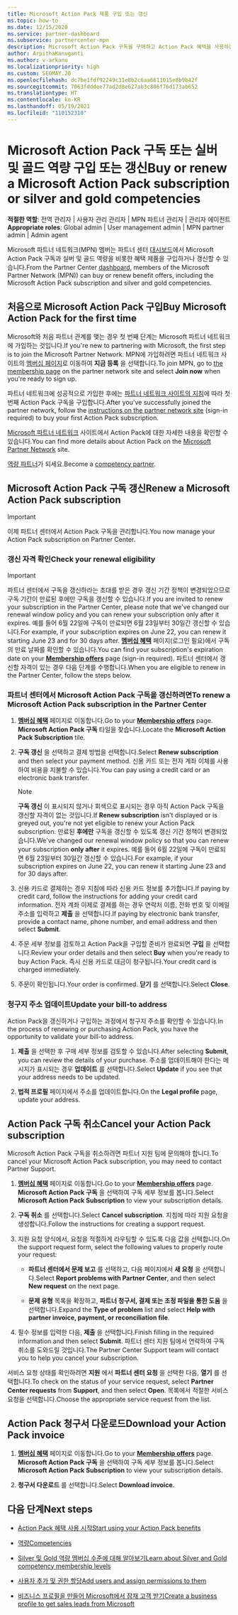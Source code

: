 ```yaml
---
title: Microsoft Action Pack 제품 구입 또는 갱신
ms.topic: how-to
ms.date: 12/15/2020
ms.service: partner-dashboard
ms.subservice: partnercenter-mpn
description: Microsoft Action Pack 구독을 구매하고 Action Pack 혜택을 사용하는 방법을 알아보세요. 또한 청구서를 갱신, 취소, 보는 방법도 알아보세요.
author: ArpithaKanuganti
ms.author: v-arkanu
ms.localizationpriority: high
ms.custom: SEOMAY.20
ms.openlocfilehash: dc7be1fdf92249c31e8b2c6aa6611015e8b9b42f
ms.sourcegitcommit: 7063fdddee77ad2d8e627ab3c806f76d173ab652
ms.translationtype: HT
ms.contentlocale: ko-KR
ms.lasthandoff: 05/19/2021
ms.locfileid: "110152310"
---
```

# <a name="buy-or-renew-a-microsoft-action-pack-subscription-or-silver-and-gold-competencies"></a><span data-ttu-id="d8042-104">Microsoft Action Pack 구독 또는 실버 및 골드 역량 구입 또는 갱신</span><span class="sxs-lookup"><span data-stu-id="d8042-104">Buy or renew a Microsoft Action Pack subscription or silver and gold competencies</span></span>


<span data-ttu-id="d8042-105">**적절한 역할**: 전역 관리자 | 사용자 관리 관리자 | MPN 파트너 관리자 | 관리자 에이전트</span><span class="sxs-lookup"><span data-stu-id="d8042-105">**Appropriate roles**: Global admin | User management admin | MPN partner admin | Admin agent</span></span>


<span data-ttu-id="d8042-106">Microsoft 파트너 네트워크(MPN) 멤버는 파트너 센터 [대시보드](https://partner.microsoft.com/dashboard)에서 Microsoft Action Pack 구독과 실버 및 골드 역량을 비롯한 혜택 제품을 구입하거나 갱신할 수 있습니다.</span><span class="sxs-lookup"><span data-stu-id="d8042-106">From the Partner Center [dashboard](https://partner.microsoft.com/dashboard), members of the Microsoft Partner Network (MPN)) can buy or renew benefit offers, including the Microsoft Action Pack subscription and silver and gold competencies.</span></span>

## <a name="buy-microsoft-action-pack-for-the-first-time"></a><span data-ttu-id="d8042-107">처음으로 Microsoft Action Pack 구입</span><span class="sxs-lookup"><span data-stu-id="d8042-107">Buy Microsoft Action Pack for the first time</span></span>

<span data-ttu-id="d8042-108">Microsoft와 처음 파트너 관계를 맺는 경우 첫 번째 단계는 Microsoft 파트너 네트워크에 가입하는 것입니다.</span><span class="sxs-lookup"><span data-stu-id="d8042-108">If you're new to partnering with Microsoft, the first step is to join the Microsoft Partner Network.</span></span> <span data-ttu-id="d8042-109">MPN에 가입하려면 파트너 네트워크 사이트의 [멤버십 페이지](https://partner.microsoft.com/membership)로 이동하여 **지금 등록** 을 선택합니다.</span><span class="sxs-lookup"><span data-stu-id="d8042-109">To join MPN, go to [the membership page](https://partner.microsoft.com/membership) on the partner network site and select **Join now** when you're ready to sign up.</span></span>

<span data-ttu-id="d8042-110">파트너 네트워크에 성공적으로 가입한 후에는 [파트너 네트워크 사이트의 지침](https://partner.microsoft.com/membership/action-pack)에 따라 첫 번째 Action Pack 구독을 구입합니다.</span><span class="sxs-lookup"><span data-stu-id="d8042-110">After you've successfully joined the partner network, follow the [instructions on the partner network site](https://partner.microsoft.com/membership/action-pack) (sign-in required) to buy your first Action Pack subscription.</span></span> 

<span data-ttu-id="d8042-111">[Microsoft 파트너 네트워크](https://partner.microsoft.com/membership/internal-use-software#simple-tab-content-3) 사이트에서 Action Pack에 대한 자세한 내용을 확인할 수 있습니다.</span><span class="sxs-lookup"><span data-stu-id="d8042-111">You can find more details about Action Pack on the [Microsoft Partner Network](https://partner.microsoft.com/membership/internal-use-software#simple-tab-content-3) site.</span></span>

<span data-ttu-id="d8042-112">[역량 파트너](https://partner.microsoft.com/membership/competencies)가 되세요.</span><span class="sxs-lookup"><span data-stu-id="d8042-112">Become a [competency partner](https://partner.microsoft.com/membership/competencies).</span></span> 

## <a name="renew-a-microsoft-action-pack-subscription"></a><span data-ttu-id="d8042-113">Microsoft Action Pack 구독 갱신</span><span class="sxs-lookup"><span data-stu-id="d8042-113">Renew a Microsoft Action Pack subscription</span></span>

>[!IMPORTANT]
><span data-ttu-id="d8042-114">이제 파트너 센터에서 Action Pack 구독을 관리합니다.</span><span class="sxs-lookup"><span data-stu-id="d8042-114">You now manage your Action Pack subscription on Partner Center.</span></span>

### <a name="check-your-renewal-eligibility"></a><span data-ttu-id="d8042-115">갱신 자격 확인</span><span class="sxs-lookup"><span data-stu-id="d8042-115">Check your renewal eligibility</span></span>

>[!IMPORTANT]
><span data-ttu-id="d8042-116">파트너 센터에서 구독을 갱신하라는 초대를 받은 경우 갱신 기간 정책이 변경되었으므로 구독 기간이 만료된 후에만 구독을 갱신할 수 있습니다.</span><span class="sxs-lookup"><span data-stu-id="d8042-116">If you are invited to renew your subscription in the Partner Center, please note that we've changed our renewal window policy and you can renew your subscription only after it expires.</span></span> <span data-ttu-id="d8042-117">예를 들어 6월 22일에 구독이 만료되면 6월 23일부터 30일간 갱신할 수 있습니다.</span><span class="sxs-lookup"><span data-stu-id="d8042-117">For example, if your subscription expires on June 22, you can renew it starting June 23 and for 30 days after.</span></span>
><span data-ttu-id="d8042-118">[**멤버십 혜택**](https://partnercenter.microsoft.com/pcv/partnership/offers) 페이지(로그인 필요)에서 구독의 만료 날짜를 확인할 수 있습니다.</span><span class="sxs-lookup"><span data-stu-id="d8042-118">You can find your subscription's expiration date on your [**Membership offers**](https://partnercenter.microsoft.com/pcv/partnership/offers) page (sign-in required).</span></span> <span data-ttu-id="d8042-119">파트너 센터에서 갱신할 자격이 있는 경우 다음 단계를 수행합니다.</span><span class="sxs-lookup"><span data-stu-id="d8042-119">When you are eligible to renew in the Partner Center, follow the steps below.</span></span>  

### <a name="to-renew-a-microsoft-action-pack-subscription-in-the-partner-center"></a><span data-ttu-id="d8042-120">파트너 센터에서 Microsoft Action Pack 구독을 갱신하려면</span><span class="sxs-lookup"><span data-stu-id="d8042-120">To renew a Microsoft Action Pack subscription in the Partner Center</span></span>

1. <span data-ttu-id="d8042-121">[**멤버십 혜택**](https://partnercenter.microsoft.com/pcv/partnership/offers) 페이지로 이동합니다.</span><span class="sxs-lookup"><span data-stu-id="d8042-121">Go to your [**Membership offers**](https://partnercenter.microsoft.com/pcv/partnership/offers) page.</span></span> <span data-ttu-id="d8042-122">**Microsoft Action Pack 구독** 타일을 찾습니다.</span><span class="sxs-lookup"><span data-stu-id="d8042-122">Locate the **Microsoft Action Pack Subscription** tile.</span></span>  

2. <span data-ttu-id="d8042-123">**구독 갱신** 을 선택하고 결제 방법을 선택합니다.</span><span class="sxs-lookup"><span data-stu-id="d8042-123">Select **Renew subscription** and then select your payment method.</span></span> <span data-ttu-id="d8042-124">신용 카드 또는 전자 계좌 이체를 사용하여 비용을 지불할 수 있습니다.</span><span class="sxs-lookup"><span data-stu-id="d8042-124">You can pay using a credit card or an electronic bank transfer.</span></span>

    >[!NOTE]
    ><span data-ttu-id="d8042-125">**구독 갱신** 이 표시되지 않거나 회색으로 표시되는 경우 아직 Action Pack 구독을 갱신할 자격이 없는 것입니다.</span><span class="sxs-lookup"><span data-stu-id="d8042-125">If **Renew subscription** isn't displayed or is greyed out, you're not yet eligible to renew your Action Pack subscription.</span></span> <span data-ttu-id="d8042-126">만료된 **후에만** 구독을 갱신할 수 있도록 갱신 기간 정책이 변경되었습니다.</span><span class="sxs-lookup"><span data-stu-id="d8042-126">We've changed our renewal window policy so that you can renew your subscription **only after** it expires.</span></span> <span data-ttu-id="d8042-127">예를 들어 6월 22일에 구독이 만료되면 6월 23일부터 30일간 갱신할 수 있습니다.</span><span class="sxs-lookup"><span data-stu-id="d8042-127">For example, if your subscription expires on June 22, you can renew it starting June 23 and for 30 days after.</span></span>  

3. <span data-ttu-id="d8042-128">신용 카드로 결제하는 경우 지침에 따라 신용 카드 정보를 추가합니다.</span><span class="sxs-lookup"><span data-stu-id="d8042-128">If paying by credit card, follow the instructions for adding your credit card information.</span></span> <span data-ttu-id="d8042-129">전자 계좌 이제로 결제를 하는 경우 연락처 이름, 전화 번호 및 이메일 주소를 입력하고 **제출** 을 선택합니다.</span><span class="sxs-lookup"><span data-stu-id="d8042-129">If paying by electronic bank transfer, provide a contact name, phone number, and email address and then select **Submit**.</span></span>

4. <span data-ttu-id="d8042-130">주문 세부 정보를 검토하고 Action Pack을 구입할 준비가 완료되면 **구입** 을 선택합니다.</span><span class="sxs-lookup"><span data-stu-id="d8042-130">Review your order details and then select **Buy** when you're ready to buy Action Pack.</span></span> <span data-ttu-id="d8042-131">즉시 신용 카드로 대금이 청구됩니다.</span><span class="sxs-lookup"><span data-stu-id="d8042-131">Your credit card is charged immediately.</span></span>

5. <span data-ttu-id="d8042-132">주문이 확인됩니다.</span><span class="sxs-lookup"><span data-stu-id="d8042-132">Your order is confirmed.</span></span> <span data-ttu-id="d8042-133">**닫기** 를 선택합니다.</span><span class="sxs-lookup"><span data-stu-id="d8042-133">Select **Close**.</span></span>

### <a name="update-your-bill-to-address"></a><span data-ttu-id="d8042-134">청구지 주소 업데이트</span><span class="sxs-lookup"><span data-stu-id="d8042-134">Update your bill-to address</span></span>

<span data-ttu-id="d8042-135">Action Pack을 갱신하거나 구입하는 과정에서 청구지 주소를 확인할 수 있습니다.</span><span class="sxs-lookup"><span data-stu-id="d8042-135">In the process of renewing or purchasing Action Pack, you have the opportunity to validate your bill-to address.</span></span>

 1. <span data-ttu-id="d8042-136">**제출** 을 선택한 후 구매 세부 정보를 검토할 수 있습니다.</span><span class="sxs-lookup"><span data-stu-id="d8042-136">After selecting **Submit**, you can review the details of your purchase.</span></span> <span data-ttu-id="d8042-137">주소를 업데이트해야 한다는 메시지가 표시되는 경우 **업데이트** 를 선택합니다.</span><span class="sxs-lookup"><span data-stu-id="d8042-137">Select **Update** if you see that your address needs to be updated.</span></span>
  
 1. <span data-ttu-id="d8042-138">**법적 프로필** 페이지에서 주소를 업데이트합니다.</span><span class="sxs-lookup"><span data-stu-id="d8042-138">On the **Legal profile** page, update your address.</span></span>

## <a name="cancel-your-action-pack-subscription"></a><span data-ttu-id="d8042-139">Action Pack 구독 취소</span><span class="sxs-lookup"><span data-stu-id="d8042-139">Cancel your Action Pack subscription</span></span>

<span data-ttu-id="d8042-140">Microsoft Action Pack 구독을 취소하려면 파트너 지원 팀에 문의해야 합니다.</span><span class="sxs-lookup"><span data-stu-id="d8042-140">To cancel your Microsoft Action Pack subscription, you may need to contact Partner Support.</span></span>

1. <span data-ttu-id="d8042-141">[**멤버십 혜택**](https://partnercenter.microsoft.com/pcv/partnership/offers) 페이지로 이동합니다.</span><span class="sxs-lookup"><span data-stu-id="d8042-141">Go to your [**Membership offers**](https://partnercenter.microsoft.com/pcv/partnership/offers) page.</span></span> <span data-ttu-id="d8042-142">**Microsoft Action Pack 구독** 을 선택하여 구독 세부 정보를 봅니다.</span><span class="sxs-lookup"><span data-stu-id="d8042-142">Select **Microsoft Action Pack Subscription** to view your subscription details.</span></span> 

3. <span data-ttu-id="d8042-143">**구독 취소** 를 선택합니다.</span><span class="sxs-lookup"><span data-stu-id="d8042-143">Select **Cancel subscription**.</span></span> <span data-ttu-id="d8042-144">지침에 따라 지원 요청을 생성합니다.</span><span class="sxs-lookup"><span data-stu-id="d8042-144">Follow the instructions for creating a support request.</span></span> 

4. <span data-ttu-id="d8042-145">지원 요청 양식에서, 요청을 적절하게 라우팅할 수 있도록 다음 값을 선택합니다.</span><span class="sxs-lookup"><span data-stu-id="d8042-145">On the support request form, select the following values to properly route your request:</span></span>

    -  <span data-ttu-id="d8042-146">**파트너 센터에서 문제 보고** 를 선택하고, 다음 페이지에서 **새 요청** 을 선택합니다.</span><span class="sxs-lookup"><span data-stu-id="d8042-146">Select **Report problems with Partner Center**, and then select **New request** on the next page.</span></span>

    -  <span data-ttu-id="d8042-147">**문제 유형** 목록을 확장하고, **파트너 청구서, 결제 또는 조정 파일을 통한 도움** 을 선택합니다.</span><span class="sxs-lookup"><span data-stu-id="d8042-147">Expand the **Type of problem** list and select **Help with partner invoice, payment, or reconciliation file**.</span></span> 

5. <span data-ttu-id="d8042-148">필수 정보를 입력한 다음, **제출** 을 선택합니다.</span><span class="sxs-lookup"><span data-stu-id="d8042-148">Finish filling in the required information and then select **Submit**.</span></span> <span data-ttu-id="d8042-149">파트너 센터 지원 팀에서 연락하여 구독 취소를 도와드릴 것입니다.</span><span class="sxs-lookup"><span data-stu-id="d8042-149">The Partner Center Support team will contact you to help you cancel your subscription.</span></span>

<span data-ttu-id="d8042-150">서비스 요청 상태를 확인하려면 **지원** 에서 **파트너 센터 요청** 을 선택한 다음, **열기** 를 선택합니다.</span><span class="sxs-lookup"><span data-stu-id="d8042-150">To check on the status of your service request, select **Partner Center requests** from **Support**, and then select **Open**.</span></span> <span data-ttu-id="d8042-151">목록에서 적절한 서비스 요청을 선택합니다.</span><span class="sxs-lookup"><span data-stu-id="d8042-151">Choose the appropriate service request from the list.</span></span>  

## <a name="download-your-action-pack-invoice"></a><span data-ttu-id="d8042-152">Action Pack 청구서 다운로드</span><span class="sxs-lookup"><span data-stu-id="d8042-152">Download your Action Pack invoice</span></span>

1. <span data-ttu-id="d8042-153">[**멤버십 혜택**](https://partnercenter.microsoft.com/pcv/partnership/offers) 페이지로 이동합니다.</span><span class="sxs-lookup"><span data-stu-id="d8042-153">Go to your [**Membership offers**](https://partnercenter.microsoft.com/pcv/partnership/offers) page.</span></span> <span data-ttu-id="d8042-154">**Microsoft Action Pack 구독** 을 선택하여 구독 세부 정보를 봅니다.</span><span class="sxs-lookup"><span data-stu-id="d8042-154">Select **Microsoft Action Pack Subscription** to view your subscription details.</span></span> 

3. <span data-ttu-id="d8042-155">**청구서 다운로드** 를 선택합니다.</span><span class="sxs-lookup"><span data-stu-id="d8042-155">Select **Download invoice**.</span></span>
 
## <a name="next-steps"></a><span data-ttu-id="d8042-156">다음 단계</span><span class="sxs-lookup"><span data-stu-id="d8042-156">Next steps</span></span>

-   [<span data-ttu-id="d8042-157">Action Pack 혜택 사용 시작</span><span class="sxs-lookup"><span data-stu-id="d8042-157">Start using your Action Pack benefits</span></span>](manage-your-partner-network-benefits.md)

-   [<span data-ttu-id="d8042-158">역량</span><span class="sxs-lookup"><span data-stu-id="d8042-158">Competencies</span></span>](learn-about-competencies.md)

-   [<span data-ttu-id="d8042-159">Silver 및 Gold 역량 멤버십 수준에 대해 알아보기</span><span class="sxs-lookup"><span data-stu-id="d8042-159">Learn about Silver and Gold competency membership levels</span></span>](https://partner.microsoft.com/membership/internal-use-software#simple-tab-content-2)

-   [<span data-ttu-id="d8042-160">사용자 추가 및 권한 할당</span><span class="sxs-lookup"><span data-stu-id="d8042-160">Add users and assign permissions to them</span></span>](create-user-accounts-and-set-permissions.md)

-   [<span data-ttu-id="d8042-161">비즈니스 프로필을 만들어 Microsoft에서 잠재 고객 받기</span><span class="sxs-lookup"><span data-stu-id="d8042-161">Create a business profile to get sales leads from Microsoft</span></span>](create-a-marketing-profile.md)
